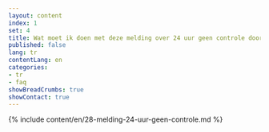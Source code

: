 ```yaml
---
layout: content
index: 1
set: 4
title: Wat moet ik doen met deze melding over 24 uur geen controle door de app? 
published: false
lang: tr
contentLang: en
categories:
- tr
- faq
showBreadCrumbs: true
showContact: true
---
```

{% include content/en/28-melding-24-uur-geen-controle.md %}
